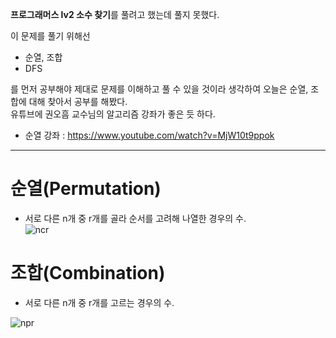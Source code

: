 

**프로그래머스 lv2 소수 찾기**를 풀려고 했는데 풀지 못했다.  

이 문제를 풀기 위해선
- 순열, 조합
- DFS  

를 먼저 공부해야 제대로 문제를 이해하고 풀 수 있을 것이라 생각하여 오늘은 순열, 조합에 대해 찾아서 공부를 해봤다.  
유튜브에 권오흠 교수님의 알고리즘 강좌가 좋은 듯 하다.
- 순열 강좌 : https://www.youtube.com/watch?v=MjW10t9ppok

--------

# 순열(Permutation)

- 서로 다른 n개 중 r개를 골라 순서를 고려해 나열한 경우의 수.  
![ncr](https://user-images.githubusercontent.com/64109506/104471618-6b965300-55fe-11eb-8bc5-11a69e895993.gif)

# 조합(Combination)

- 서로 다른 n개 중 r개를 고르는 경우의 수.

![npr](https://user-images.githubusercontent.com/64109506/104471622-6cc78000-55fe-11eb-9cc3-cbfa65c1154a.gif)
